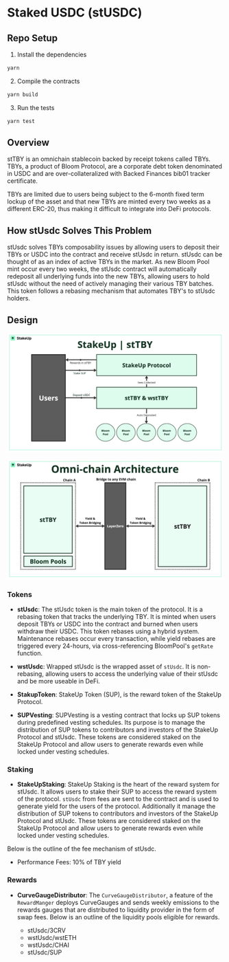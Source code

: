 # Staked USDC (stUSDC)

## Repo Setup

1. Install the dependencies

```bash
yarn
```

2. Compile the contracts

```bash
yarn build
```

3. Run the tests

```bash
yarn test
```

## Overview

stTBY is an omnichain stablecoin backed by receipt tokens called TBYs. TBYs, a product of Bloom Protocol, are a corporate debt token denominated in USDC and are over-collateralized with Backed Finances bib01 tracker certificate.

TBYs are limited due to users being subject to the 6-month fixed term lockup of the asset and that new TBYs are minted every two weeks as a different ERC-20, thus making it difficult to integrate into DeFi protocols.

## How stUsdc Solves This Problem

stUsdc solves TBYs composability issues by allowing users to deposit their TBYs or USDC into the contract and receive stUsdc in return. stUsdc can be thought of as an index of active TBYs in the market. As new Bloom Pool mint occur every two weeks, the stUsdc contract will automatically redeposit all underlying funds into the new TBYs, allowing users to hold stUsdc without the need of actively managing their various TBY batches. This token follows a rebasing mechanism that automates TBY's to stUsdc holders.

## Design

![stUsdc Architecture](./StTBYArchitecture.jpeg)

![stUsdc Omnichain Architecture](./StTBYOmnichainArchitecture.jpeg)

### Tokens

- **stUsdc**: The stUsdc token is the main token of the protocol. It is a rebasing token that tracks the underlying TBY. It is minted when users deposit TBYs or USDC into the contract and burned when users withdraw their USDC. This token rebases using a hybrid system. Maintenance rebases occur every transaction, while yield rebases are triggered every 24-hours, via cross-referencing BloomPool's `getRate` function.

- **wstUsdc**: Wrapped stUsdc is the wrapped asset of `stUsdc`. It is non-rebasing, allowing users to access the underlying value of their stUsdc and be more useable in DeFi.

- **StakupToken**: StakeUp Token (SUP), is the reward token of the StakeUp Protocol.

- **SUPVesting**: SUPVesting is a vesting contract that locks up SUP tokens during predefined vesting schedules. Its purpose is to manage the distribution of SUP tokens to contributors and investors of the StakeUp Protocol and stUsdc. These tokens are considered staked on the StakeUp Protocol and allow users to generate rewards even while locked under vesting schedules.

### Staking

- **StakeUpStaking**: StakeUp Staking is the heart of the reward system for stUsdc. It allows users to stake their SUP to access the reward system of the protocol. `stUsdc` from fees are sent to the contract and is used to generate yield for the users of the protocol. Additionally it manage the distribution of SUP tokens to contributors and investors of the StakeUp Protocol and stUsdc. These tokens are considered staked on the StakeUp Protocol and allow users to generate rewards even while locked under vesting schedules. 

Below is the outline of the fee mechanism of stUsdc.
  - Performance Fees: 10% of TBY yield

### Rewards

- **CurveGaugeDistributor**: The `CurveGaugeDistributor`, a feature of the `RewardManger` deploys CurveGauges and sends weekly emissions to the rewards gauges that are distributed to liquidity provider in the form of swap fees. Below is an outline of the liquidity pools eligible for rewards.

  - stUsdc/3CRV
  - wstUsdc/wstETH
  - wstUsdc/CHAI
  - stUsdc/SUP